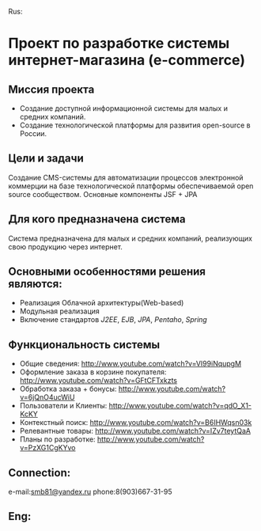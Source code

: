 Rus:
# Проект по разработке системы интернет-магазина (e-commerce) #
## Миссия проекта ##
- Создание доступной информационной системы для малых и средних компаний.<br />
- Создание технологической платформы для развития open-source в России.<br />

## Цели и задачи ##
Создание CMS-системы для автоматизации процессов электронной коммерции на базе технологической платформы обеспечиваемой open source сообществом. Основные компоненты
JSF + JPA

## Для кого предназначена система ##
Система предназначена для малых и средних компаний, реализующих свою продукцию через интернет.

## Основными особенностями решения являются: ##

- Реализация Облачной архитектуры(Web-based)<br />
- Модульная реализация<br />
- Включение стандартов _J2EE_, _EJB_, _JPA_, _Pentaho_, _Spring_<br />
## Функциональность системы ##
- Общие сведения:  http://www.youtube.com/watch?v=VI99iNqupgM <br />
- Оформление заказа в корзине покупателя:  http://www.youtube.com/watch?v=GFtCFTxkzts<br />
- Обработка заказа + бонусы:  http://www.youtube.com/watch?v=6jQnO4ucWiU<br />
- Пользователи и Клиенты:  http://www.youtube.com/watch?v=qdO_X1-KcKY<br />
- Контекстный поиск:  http://www.youtube.com/watch?v=B6IHWqsn03k<br />
- Релевантные товары:  http://www.youtube.com/watch?v=IZv7teytQaA<br />
- Планы по разработке:  http://www.youtube.com/watch?v=PzXG1CgKYvo<br />

## Connection: ##
e-mail:smb81@yandex.ru
phone:8(903)667-31-95
## Eng: ##
